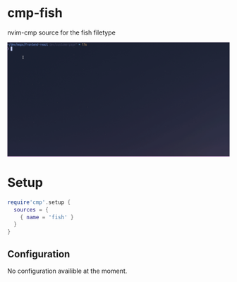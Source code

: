 # cmp-fish

nvim-cmp source for the fish filetype

![demo](./demo.gif)

# Setup

```lua
require'cmp'.setup {
  sources = {
    { name = 'fish' }
  }
}
```


## Configuration

No configuration availible at the moment.
```lua
